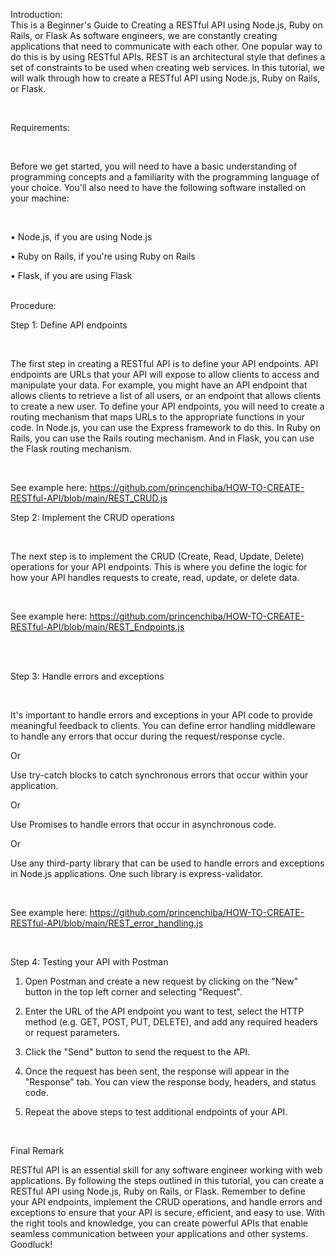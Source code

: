 

Introduction:
</br>
This is a Beginner's Guide to Creating a RESTful API using Node.js, Ruby on Rails, or Flask
As software engineers, we are constantly creating applications that need to communicate with each other. One popular way to do this is by using RESTful APIs. REST is an architectural style that defines a set of constraints to be used when creating web services. In this tutorial, we will walk through how to create a RESTful API using Node.js, Ruby on Rails, or Flask.

</br>

Requirements: 

</br>

Before we get started, you will need to have a basic understanding of programming concepts and a familiarity with the programming language of your choice. You'll also need to have the following software installed on your machine:

</br>

•	Node.js, if you are using Node.js

•	Ruby on Rails, if you're using Ruby on Rails

•	Flask, if you are using Flask

</br>
Procedure: 
</br>

Step 1: Define API endpoints

</br>

The first step in creating a RESTful API is to define your API endpoints. API endpoints are URLs that your API will expose to allow clients to access and manipulate your data. For example, you might have an API endpoint that allows clients to retrieve a list of all users, or an endpoint that allows clients to create a new user. To define your API endpoints, you will need to create a routing mechanism that maps URLs to the appropriate functions in your code. In Node.js, you can use the Express framework to do this. In Ruby on Rails, you can use the Rails routing mechanism. And in Flask, you can use the Flask routing mechanism.

</br>

See example here: https://github.com/princenchiba/HOW-TO-CREATE-RESTful-API/blob/main/REST_CRUD.js 
</br>

Step 2: Implement the CRUD operations

</br>

The next step is to implement the CRUD (Create, Read, Update, Delete) operations for your API endpoints. This is where you define the logic for how your API handles requests to create, read, update, or delete data.

</br>

See example here: https://github.com/princenchiba/HOW-TO-CREATE-RESTful-API/blob/main/REST_Endpoints.js 

</br>
</br>

Step 3: Handle errors and exceptions

</br>

It's important to handle errors and exceptions in your API code to provide meaningful feedback to clients. 
You can define error handling middleware to handle any errors that occur during the request/response cycle.

Or 

Use try-catch blocks to catch synchronous errors that occur within your application.

Or 

Use Promises to handle errors that occur in asynchronous code.

Or

Use any third-party library that can be used to handle errors and exceptions in Node.js applications. One such library is express-validator.

</br>

See example here: https://github.com/princenchiba/HOW-TO-CREATE-RESTful-API/blob/main/REST_error_handling.js 

</br>

Step 4: Testing your API with Postman

1. Open Postman and create a new request by clicking on the "New" button in the top left corner and selecting "Request".

2. Enter the URL of the API endpoint you want to test, select the HTTP method (e.g. GET, POST, PUT, DELETE), and add any required headers or request parameters.

3. Click the "Send" button to send the request to the API.

4. Once the request has been sent, the response will appear in the "Response" tab. You can view the response body, headers, and status code.

5. Repeat the above steps to test additional endpoints of your API.


</br>

Final Remark

RESTful API is an essential skill for any software engineer working with web applications. By following the steps outlined in this tutorial, you can create a RESTful API using Node.js, Ruby on Rails, or Flask. Remember to define your API endpoints, implement the CRUD operations, and handle errors and exceptions to ensure that your API is secure, efficient, and easy to use. With the right tools and knowledge, you can create powerful APIs that enable seamless communication between your applications and other systems. Goodluck!
